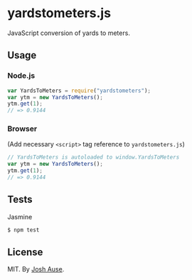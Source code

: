 # yardstometers.js

JavaScript conversion of yards to meters.

## Usage

### Node.js

```js
var YardsToMeters = require("yardstometers");
var ytm = new YardsToMeters();
ytm.get(1);
// => 0.9144
```

### Browser

(Add necessary `<script>` tag reference to `yardstometers.js`)

```js
// YardsToMeters is autoloaded to window.YardsToMeters
var ytm = new YardsToMeters();
ytm.get(1);
// => 0.9144
```

## Tests

Jasmine

```bash
$ npm test
```

## License

MIT. By [Josh Ause](http://www.github.com/joshause).
